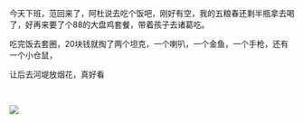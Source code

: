 <p>今天下班，范回来了，阿杜说去吃个饭吧，刚好有空，我的五粮春还剩半瓶拿去喝了，好再来要了个88的大盘鸡套餐，带着孩子去诸葛吃。</p><p>吃完饭去套圈，20块钱就掏了两个坦克，一个喇叭，一个金鱼，一个手枪，还有一个小仓鼠，</p><p>让后去河堤放烟花，真好看</p><p><br></p><div class="image-package">
<img name="A588B230-4A59-42FF-9C9A-7B082CA637F5.jpg" src="https://upload-images.jianshu.io/upload_images/6904315-905ce7d8a652c0cc.jpg?imageMogr2/auto-orient/strip%7CimageView2/2/w/1240" data-original-src="https://upload-images.jianshu.io/upload_images/6904315-905ce7d8a652c0cc.jpg" data-src="//upload-images.jianshu.io/upload_images/6904315-905ce7d8a652c0cc.jpg?imageMogr2/auto-orient/strip|imageView2/2/w/1240"><br><div class="image-caption" contenteditable="false"></div>
</div>